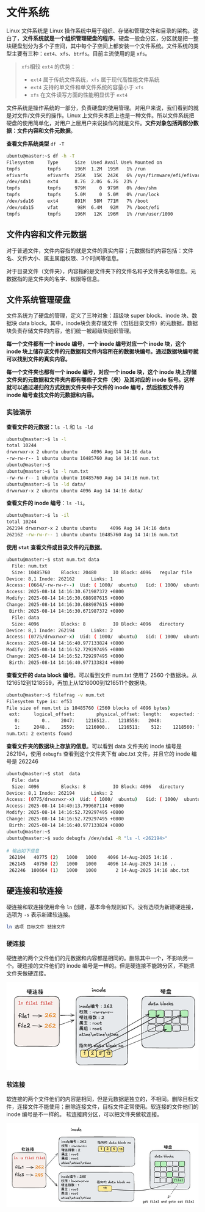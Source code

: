 # 文件系统

Linux 文件系统是 Linux 操作系统中用于组织、存储和管理文件和目录的架构。说白了，**文件系统就是一个组织管理硬盘的程序**。硬盘一般会分区，分区就是把一整块硬盘划分为多个子空间，其中每个子空间上都安装一个文件系统。文件系统的类型主要有三种：`ext4`、`xfs`、`btrfs`。目前主流使用的是 `xfs`。

>`xfs`相较 `ext4` 的优势：
>- `ext4` 属于传统文件系统，`xfs` 属于现代高性能文件系统
>- `ext4` 支持的单文件和单文件系统的容量小于 `xfs`
>- `xfs` 在文件读写方面的性能明显优于 `ext4`

文件系统是操作系统的一部分，负责硬盘的使用管理。对用户来说，我们看到的就是对文件/文件夹的操作。Linux 上文件夹本质上也是一种文件。所以文件系统把硬盘的使用简单化，对用户上层用户来说操作的就是文件。**文件对象包括两部分数据：文件内容和文件元数据**。

**查看文件系统类型** `df -T`

~~~bash
ubuntu@master:~$ df -h -T
Filesystem     Type      Size  Used Avail Use% Mounted on
tmpfs          tmpfs     196M  1.2M  195M   1% /run
efivarfs       efivarfs  256K   15K  242K   6% /sys/firmware/efi/efivars
/dev/sda1      ext4      8.7G  2.0G  6.7G  23% /
tmpfs          tmpfs     979M     0  979M   0% /dev/shm
tmpfs          tmpfs     5.0M     0  5.0M   0% /run/lock
/dev/sda16     ext4      891M   58M  771M   7% /boot
/dev/sda15     vfat       98M  6.4M   92M   7% /boot/efi
tmpfs          tmpfs     196M   12K  196M   1% /run/user/1000
~~~



## 文件内容和文件元数据

对于普通文件，文件内容指的就是文件的真实内容；元数据指的内容包括：文件名、文件大小、属主属组权限、3个时间等信息。

对于目录文件（文件夹），内容指的是文件夹下的文件名和子文件夹名等信息。元数据指的是文件夹的名字、权限等信息。



## 文件系统管理硬盘

文件系统为了硬盘的管理，定义了三种对象：超级块 super block、inode 块、数据块 data block。其中，inode块负责存储文件（包括目录文件）的元数据，数据块负责存储文件的内容，他们统一被超级块组织管理。

**每一个文件都有一个 inode 编号，一个 inode 编号对应一个 inode 块，这个 inode 块上储存该文件的元数据和文件内容所在的数据块编号。通过数据块编号就可以找到文件的真实内容。**

**每一个文件夹也都有一个 inode 编号，对应一个 inode 块，这个 inode 块上存储文件夹的元数据和文件夹内都有哪些子文件（夹）及其对应的 inode 标号。这样就可以通过递归的方式找到文件夹中子文件的 inode 编号，然后按照文件的 inode 编号查找文件的元数据和内容。**



### 实验演示

**查看文件的元数据**：`ls -l` 和 `ls -ld`

~~~bash
ubuntu@master:~$ ls -l
total 10244
drwxrwxr-x 2 ubuntu ubuntu     4096 Aug 14 14:16 data
-rw-rw-r-- 1 ubuntu ubuntu 10485760 Aug 14 14:16 num.txt
ubuntu@master:~$
ubuntu@master:~$ ls -l num.txt
-rw-rw-r-- 1 ubuntu ubuntu 10485760 Aug 14 14:16 num.txt
ubuntu@master:~$ ls -ld data/
drwxrwxr-x 2 ubuntu ubuntu 4096 Aug 14 14:16 data/
~~~

**查看文件的 inode 编号**：`ls -li`。

~~~bash
ubuntu@master:~$ ls -il
total 10244
262194 drwxrwxr-x 2 ubuntu ubuntu     4096 Aug 14 14:16 data
262162 -rw-rw-r-- 1 ubuntu ubuntu 10485760 Aug 14 14:16 num.txt
~~~

**使用 `stat` 查看文件或目录文件的元数据**。

~~~bash
ubuntu@master:~$ stat num.txt data
  File: num.txt
  Size: 10485760  	Blocks: 20480      IO Block: 4096   regular file
Device: 8,1	Inode: 262162      Links: 1
Access: (0664/-rw-rw-r--)  Uid: ( 1000/  ubuntu)   Gid: ( 1000/  ubuntu)
Access: 2025-08-14 14:16:30.671987372 +0800
Modify: 2025-08-14 14:16:30.688987615 +0800
Change: 2025-08-14 14:16:30.688987615 +0800
 Birth: 2025-08-14 14:16:30.671987372 +0800
  File: data
  Size: 4096      	Blocks: 8          IO Block: 4096   directory
Device: 8,1	Inode: 262194      Links: 2
Access: (0775/drwxrwxr-x)  Uid: ( 1000/  ubuntu)   Gid: ( 1000/  ubuntu)
Access: 2025-08-14 14:16:40.977133824 +0800
Modify: 2025-08-14 14:16:52.729297495 +0800
Change: 2025-08-14 14:16:52.729297495 +0800
 Birth: 2025-08-14 14:16:40.977133824 +0800
~~~



**查看文件的 data block 编号**。可以看到文件 num.txt 使用了 2560 个数据块。从1216512到1218559，再加上从1216000到1216511个数据块。

~~~bash
ubuntu@master:~$ filefrag -v num.txt
Filesystem type is: ef53
File size of num.txt is 10485760 (2560 blocks of 4096 bytes)
 ext:     logical_offset:        physical_offset: length:   expected: flags:
   0:        0..    2047:    1216512..   1218559:   2048:
   1:     2048..    2559:    1216000..   1216511:    512:    1218560: last,eof
num.txt: 2 extents found
~~~



**查看文件夹的数据块上存放的信息**。可以看到 data 文件夹的 inode 编号是 262194，使用 `debugfs` 查看到这个文件夹下有 abc.txt 文件，并且它的 inode 编号是 262246

~~~bash
ubuntu@master:~$ stat  data
  File: data
  Size: 4096      	Blocks: 8          IO Block: 4096   directory
Device: 8,1	Inode: 262194      Links: 2
Access: (0775/drwxrwxr-x)  Uid: ( 1000/  ubuntu)   Gid: ( 1000/  ubuntu)
Access: 2025-08-14 14:40:13.799687114 +0800
Modify: 2025-08-14 14:16:52.729297495 +0800
Change: 2025-08-14 14:16:52.729297495 +0800
 Birth: 2025-08-14 14:16:40.977133824 +0800
ubuntu@master:~$
ubuntu@master:~$ sudo debugfs /dev/sda1 -R "ls -l <262194>"

# 输出如下信息
 262194   40775 (2)   1000   1000    4096 14-Aug-2025 14:16 .
 262145   40750 (2)   1000   1000    4096 14-Aug-2025 14:16 ..
 262246  100664 (1)   1000   1000       2 14-Aug-2025 14:16 abc.txt
~~~





## 硬连接和软连接

硬连接和软连接使用命令 `ln` 创建，基本命令规则如下。没有选项为新建硬连接，选项为 `-s` 表示新建软连接。

~~~bash
ln 选项 目标文件 链接文件
~~~



### 硬连接

硬连接的两个文件他们的元数据和内容都是相同的。删除其中一个，不影响另一个。硬连接的文件他们的 inode 编号是一样的。但是硬连接不能跨分区，不能把文件夹做硬连接。

![](hard_links.png)

### 软连接

软连接的两个文件他们的内容是相同，但是元数据是独立的，不相同。删除目标文件，连接文件不能使用；删除连接文件，目标文件正常使用。软连接的文件他们的 inode 编号是不一样的。 软连接跨分区，可以把文件夹做软连接。

![](soft_links.png)
